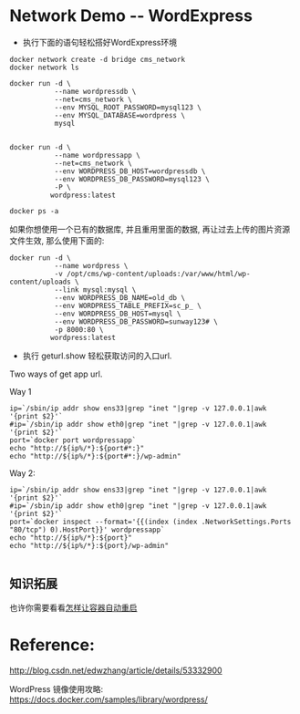 ﻿Network Demo -- WordExpress
==

- 执行下面的语句轻松搭好WordExpress环境

```
docker network create -d bridge cms_network
docker network ls

docker run -d \
		   --name wordpressdb \
           --net=cms_network \
           --env MYSQL_ROOT_PASSWORD=mysql123 \
           --env MYSQL_DATABASE=wordpress \
		   mysql


docker run -d \
           --name wordpressapp \
           --net=cms_network \
           --env WORDPRESS_DB_HOST=wordpressdb \
           --env WORDPRESS_DB_PASSWORD=mysql123 \
		   -P \
          wordpress:latest
		  
docker ps -a

```

如果你想使用一个已有的数据库, 并且重用里面的数据,  再让过去上传的图片资源文件生效, 那么使用下面的:
```
docker run -d \
           --name wordpress \
		   -v /opt/cms/wp-content/uploads:/var/www/html/wp-content/uploads \
           --link mysql:mysql \
		   --env WORDPRESS_DB_NAME=old_db \
		   --env WORDPRESS_TABLE_PREFIX=sc_p_ \
           --env WORDPRESS_DB_HOST=mysql \
           --env WORDPRESS_DB_PASSWORD=sunway123# \
		   -p 8000:80 \
          wordpress:latest

```



- 执行 geturl.show 轻松获取访问的入口url.

Two ways of get app url.

Way 1
```
ip=`/sbin/ip addr show ens33|grep "inet "|grep -v 127.0.0.1|awk '{print $2}'`
#ip=`/sbin/ip addr show eth0|grep "inet "|grep -v 127.0.0.1|awk '{print $2}'`
port=`docker port wordpressapp`
echo "http://${ip%/*}:${port#*:}"
echo "http://${ip%/*}:${port#*:}/wp-admin"
```
Way 2:

```
ip=`/sbin/ip addr show ens33|grep "inet "|grep -v 127.0.0.1|awk '{print $2}'`
#ip=`/sbin/ip addr show eth0|grep "inet "|grep -v 127.0.0.1|awk '{print $2}'`
port=`docker inspect --format='{{(index (index .NetworkSettings.Ports "80/tcp") 0).HostPort}}' wordpressapp`
echo "http://${ip%/*}:${port}"
echo "http://${ip%/*}:${port}/wp-admin"
	  
```
知识拓展
--

也许你需要看看[怎样让容器自动重启](../restart/readme.md)

Reference: 
== 


http://blog.csdn.net/edwzhang/article/details/53332900

WordPress 镜像使用攻略:  https://docs.docker.com/samples/library/wordpress/